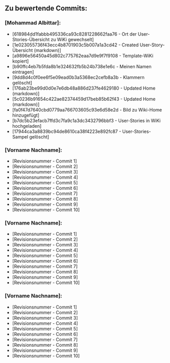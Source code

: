 ﻿## Zu bewertende Commits:

### [Mohammad Albittar]:

* [618984dd1fabbb495336ca93c8281228662faa76 - Ort der User-Stories-Übersicht zu WiKi gewechselt]
* [1e023055736f43ecc4b8701903c5b007a1a3cd42 - Created User-Story-Übersicht (markdown)]
* [a9896e56450a45d802c775762eaa7d9e9f7f9108 - Template-WiKi kopiert]
* [b90ffc4eb7b5fda8b1e324632fb5b24b738e1e6c - Meinen Namen eintragen]
* [9dd8d4c0f0ee6f5e09ead0b3a5368ec2cefb8a3b - Klammern gelöscht]
* [176ab23be99d0d0e7e6db48a886d237fe4629180 - Updated Home (markdown)]
* [5c0236b91654c422ae82374459d17beb85b62f43 - Updated Home (markdown)]
* [fa0f47d7640cbd0779aa766703605c93e6d58e2d - Bild zu Wiki-Home hinzugefügt]
* [b7dc5b23efacb7ffd3c7fa9c1a3dc3432796bbf3 - User-Stories in WiKi hochgeladen]
* [17944ca3a8839bc94de8610ca38f4223e892fc87 - User-Stories-Sampel gelöscht]

### [Vorname Nachname]:

* [Revisionsnummer - Commit 1]
* [Revisionsnummer - Commit 2]
* [Revisionsnummer - Commit 3]
* [Revisionsnummer - Commit 4]
* [Revisionsnummer - Commit 5]
* [Revisionsnummer - Commit 6]
* [Revisionsnummer - Commit 7]
* [Revisionsnummer - Commit 8]
* [Revisionsnummer - Commit 9]
* [Revisionsnummer - Commit 10]

### [Vorname Nachname]:

* [Revisionsnummer - Commit 1]
* [Revisionsnummer - Commit 2]
* [Revisionsnummer - Commit 3]
* [Revisionsnummer - Commit 4]
* [Revisionsnummer - Commit 5]
* [Revisionsnummer - Commit 6]
* [Revisionsnummer - Commit 7]
* [Revisionsnummer - Commit 8]
* [Revisionsnummer - Commit 9]
* [Revisionsnummer - Commit 10]

### [Vorname Nachname]:

* [Revisionsnummer - Commit 1]
* [Revisionsnummer - Commit 2]
* [Revisionsnummer - Commit 3]
* [Revisionsnummer - Commit 4]
* [Revisionsnummer - Commit 5]
* [Revisionsnummer - Commit 6]
* [Revisionsnummer - Commit 7]
* [Revisionsnummer - Commit 8]
* [Revisionsnummer - Commit 9]
* [Revisionsnummer - Commit 10]

